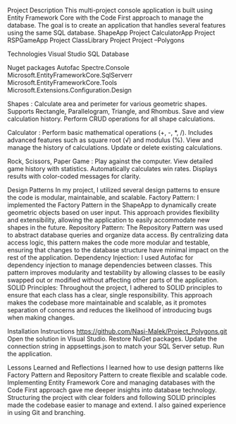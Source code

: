Project Description
This multi-project console application is built using Entity Framework Core with the Code First approach to manage the database. The goal is to create an application that handles several features using the same SQL database.
ShapeApp Project
CalculatorApp Project 
RSPGameApp Project 
ClassLibrary Project 
 Project –Polygons  

 
Technologies
Visual Studio
SQL Database

Nuget packages
Autofac
Spectre.Console
Microsoft.EntityFrameworkCore.SqlServerr
Microsoft.EntityFrameworkCore.Tools
Microsoft.Extensions.Configuration.Design

Shapes :
Calculate area and perimeter for various geometric shapes.
Supports Rectangle, Parallelogram, Triangle, and Rhombus.
Save and view calculation history.
Perform CRUD operations for all shape calculations.

Calculator :
Perform basic mathematical operations (+, -, *, /).
Includes advanced features such as square root (√) and modulus (%).
View and manage the history of calculations.
Update or delete existing calculations.

Rock, Scissors, Paper Game :
Play against the computer.
View detailed game history with statistics.
Automatically calculates win rates.
Displays results with color-coded messages for clarity.

Design Patterns
In my project, I utilized several design patterns to ensure the code is modular, maintainable, and scalable.
Factory Pattern: I implemented the Factory Pattern in the ShapeApp to dynamically create geometric objects based on user input. This approach provides flexibility and extensibility, allowing the application to easily accommodate new shapes in the future.
Repository Pattern: The Repository Pattern was used to abstract database queries and organize data access. By centralizing data access logic, this pattern makes the code more modular and testable, ensuring that changes to the database structure have minimal impact on the rest of the application.
Dependency Injection: I used Autofac for dependency injection to manage dependencies between classes. This pattern improves modularity and testability by allowing classes to be easily swapped out or modified without affecting other parts of the application.
SOLID Principles: Throughout the project, I adhered to SOLID principles to ensure that each class has a clear, single responsibility. This approach makes the codebase more maintainable and scalable, as it promotes separation of concerns and reduces the likelihood of introducing bugs when making changes.

Installation Instructions
https://github.com/Nasi-Malek/Project_Polygons.git
Open the solution in Visual Studio.
Restore NuGet packages.
Update the connection string in appsettings.json to match your SQL Server setup.
Run the application.

Lessons Learned and Reflections
I learned how to use design patterns like Factory Pattern and Repository Pattern to create flexible and scalable code.
Implementing Entity Framework Core and managing databases with the Code First approach gave me deeper insights into database technology.
Structuring the project with clear folders and following SOLID principles made the codebase easier to manage and extend.
I also gained experience in using Git and branching.


